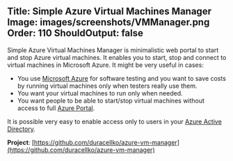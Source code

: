 Title: Simple Azure Virtual Machines Manager
Image: images/screenshots/VMManager.png
Order: 110
ShouldOutput: false
---
Simple Azure Virtual Machines Manager is minimalistic web portal to start and stop Azure virtual machines. It enables you to start, stop and connect to virtual machines in Microsoft Azure. It might be very useful in cases:

* You use [Microsoft Azure](http://azure.microsoft.com/) for software testing and you want to save costs by running virtual machines only when testers really use them.
* You want your virtual machines to run only when needed.
* You want people to be able to start/stop virtual machines without access to full [Azure Portal](http://azure.microsoft.com/).

It is possible very easy to enable access only to users in your [Azure Active Directory](http://azure.microsoft.com/documentation/services/active-directory/).

**Project**: [https://github.com/duracellko/azure-vm-manager](https://github.com/duracellko/azure-vm-manager)
